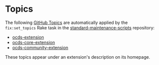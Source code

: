 # Topics

The following [GitHub Topics](https://help.github.com/articles/about-topics/) are automatically applied by the `fix:set_topics` Rake task in the [standard-maintenance-scripts](https://github.com/open-contracting/standard-maintenance-scripts) repository:

* [ocds-extension](https://github.com/topics/ocds-extension)
* [ocds-core-extension](https://github.com/topics/ocds-core-extension)
* [ocds-community-extension](https://github.com/topics/ocds-community-extension)

These topics appear under an extension's description on its homepage.
